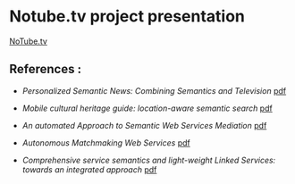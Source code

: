 # Notube.tv project presentation
[NoTube.tv](http://notube.tv/about-3/)
## References :
- _Personalized Semantic News: Combining Semantics and Television_ [pdf](http://notube.sti2.org/images/stories/documents/wp7a_notube_paper_ucmedia.pdf)

- _Mobile cultural heritage guide: location-aware semantic search_ [pdf](http://notube.sti2.org/images/stories/documents/wp7a_notube_paper_ucmedia.pdf)

- _An automated Approach to Semantic Web Services Mediation_ [pdf](http://www.springerlink.com/content/q644126337gg1021/fulltext.pdf)

- _Autonomous Matchmaking Web Services_ [pdf](http://ieeexplore.ieee.org/xpls/abs_all.jsp?arnumber=5643504)

- _Comprehensive service semantics and light-weight Linked Services: towards an integrated approach_ [pdf](http://stefandietze.files.wordpress.com/2010/10/dietze-et-al-integratedapproachtosws.pdf)
